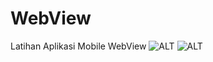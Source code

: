 # WebView

Latihan Aplikasi Mobile WebView
![ALT](http://img4.imagetitan.com/img4/dtLBZ7wC2JhbFVj/15/15_3126.jpg?raw=true "title")
![ALT](http://img4.imagetitan.com/img4/dtLBZ7wC2JhbFVj/15/15_1963.jpg?raw=true "title")
